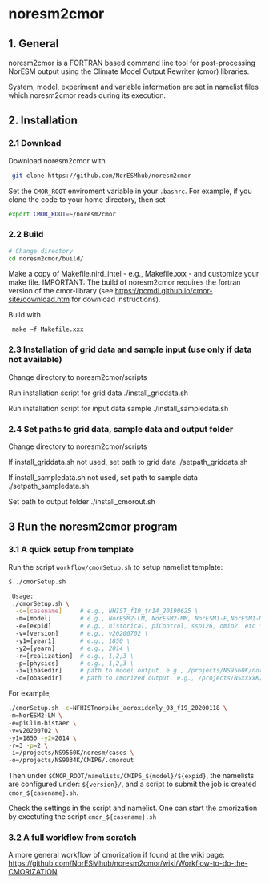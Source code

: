 # noresm2cmor


## 1. General

noresm2cmor is a FORTRAN based command line tool for post-processing NorESM 
output using the Climate Model Output Rewriter (cmor) libraries.

System, model, experiment and variable information are set in namelist files 
which noresm2cmor reads during its execution. 


## 2. Installation

### 2.1 Download

Download noresm2cmor with
```bash
 git clone https://github.com/NorESMhub/noresm2cmor
```
Set the `CMOR_ROOT` enviroment variable in your `.bashrc`. For example, if you clone the code to your home directory, then set
```bash
export CMOR_ROOT=~/noresm2cmor
```
### 2.2 Build 
```bash
# Change directory 
cd noresm2cmor/build/  
```

Make a copy of Makefile.nird_intel - e.g., Makefile.xxx - and customize 
your make file. IMPORTANT: The build of noresm2cmor requires the fortran version 
of the cmor-library (see https://pcmdi.github.io/cmor-site/download.htm for 
download instructions).  

Build with
```
 make –f Makefile.xxx 
```

### 2.3 Installation of grid data and sample input (use only if data not available)

Change directory to noresm2cmor/scripts

Run installation script for grid data 
 ./install_griddata.sh <absolute path to folder where grid data should be stored> 

Run installation script for input data sample 
 ./install_sampledata.sh <absolute path to folder where sample input should be stored> 

### 2.4 Set paths to grid data, sample data and output folder  

Change directory to noresm2cmor/scripts

If install_griddata.sh not used, set path to grid data 
 ./setpath_griddata.sh <absolute path to folder where grid data is stored>

If install_sampledata.sh not used, set path to sample data 
 ./setpath_sampledata.sh <absolute path to folder where sample input is stored>

Set path to output folder
 ./install_cmorout.sh <absolute path to folder where CMOR output should be stored>

## 3 Run the noresm2cmor program

### 3.1 A quick setup from template
Run the script `workflow/cmorSetup.sh` to setup namelist template:
```bash
$ ./cmorSetup.sh

 Usage:
 ./cmorSetup.sh \
  -c=[casename]     # e.g., NHIST_f19_tn14_20190625 \
  -m=[model]        # e.g., NorESM2-LM, NorESM2-MM, NorESM1-F,NorESM1-M \
  -e=[expid]        # e.g., historical, piControl, ssp126, omip2, etc \
  -v=[version]      # e.g., v20200702 \
  -y1=[year1]       # e.g., 1850 \
  -y2=[yearn]       # e.g., 2014 \
  -r=[realization]  # e.g., 1,2,3 \
  -p=[physics]      # e.g., 1,2,3 \
  -i=[ibasedir]     # path to model output. e.g., /projects/NS9560K/noresm/cases \
  -o=[obasedir]     # path to cmorized output. e.g., /projects/NSxxxxK/CMIP6/cmorout \%
```
For example,
```bash
./cmorSetup.sh -c=NFHISTnorpibc_aeroxidonly_03_f19_20200118 \
-m=NorESM2-LM \
-e=piClim-histaer \
-v=v20200702 \
-y1=1850 -y2=2014 \
-r=3 -p=2 \
-i=/projects/NS9560K/noresm/cases \
-o=/projects/NS9034K/CMIP6/.cmorout
```

Then under `$CMOR_ROOT/namelists/CMIP6_${model}/${expid}`, the namelists are configured under: `${version}/`,
and a script to submit the job is created `cmor_${casename}.sh`.

Check the settings in the script and namelist. One can start the cmorization by exectuting the script `cmor_${casename}.sh`

### 3.2 A full workflow from scratch
A more general workflow of cmorization if found at the wiki page:
https://github.com/NorESMhub/noresm2cmor/wiki/Workflow-to-do-the-CMORIZATION

